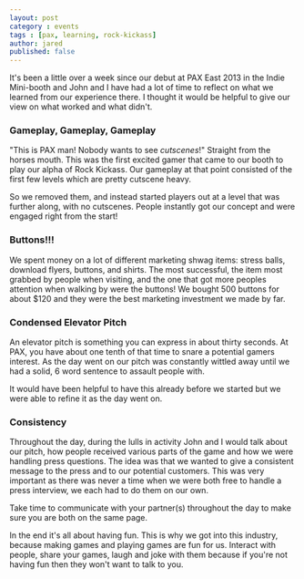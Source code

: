 ```yaml
---
layout: post
category : events
tags : [pax, learning, rock-kickass]
author: jared
published: false
---
```


It's been a little over a week since our debut at PAX East 2013 in the Indie Mini-booth and John and I have had a lot of time to reflect on what we learned from our experience there. I thought it would be helpful to give our view on what worked and what didn't.

### Gameplay, Gameplay, Gameplay
"This is PAX man! Nobody wants to see _cutscenes_!" Straight from the horses mouth. This was the first excited gamer that came to our booth to play our alpha of Rock Kickass. Our gameplay at that point consisted of the first few levels which are pretty cutscene heavy.

So we removed them, and instead started players out at a level that was further along, with no cutscenes. People instantly got our concept and were engaged right from the start!

### Buttons!!!
We spent money on a lot of different marketing shwag items: stress balls, download flyers, buttons, and shirts. The most successful, the item most grabbed by people when visiting, and the one that got more peoples attention when walking by were the buttons! We bought 500 buttons for about $120 and they were the best marketing investment we made by far.

### Condensed Elevator Pitch
An elevator pitch is something you can express in about thirty seconds. At PAX, you have about one tenth of that time to snare a potential gamers interest. As the day went on our pitch was constantly wittled away until we had a solid, 6 word sentence to assault people with.

It would have been helpful to have this already before we started but we were able to refine it as the day went on.

### Consistency
Throughout the day, during the lulls in activity John and I would talk about our pitch, how people received various parts of the game and how we were handling press questions. The idea was that we wanted to give a consistent message to the press and to our potential customers. This was very important as there was never a time when we were both free to handle a press interview, we each had to do them on our own.

Take time to communicate with your partner(s) throughout the day to make sure you are both on the same page.

In the end it's all about having fun. This is why we got into this industry, because making games and playing games are fun for us. Interact with people, share your games, laugh and joke with them because if you're not having fun then they won't want to talk to you.
